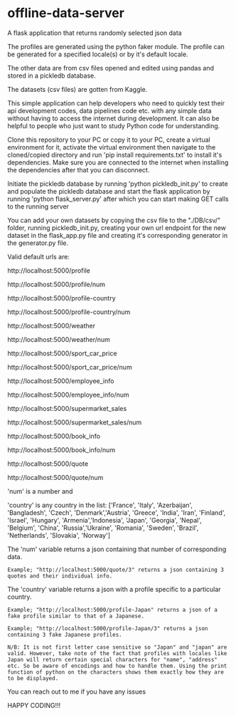 # offline-data-server
A flask application that returns randomly selected json data

The profiles are generated using the python faker module. The profile can be generated for a specified locale(s) or by it's default locale.

The other data are from csv files opened and edited using pandas and stored in a pickledb database.

The datasets (csv files) are gotten from Kaggle.

This simple application can help developers who need to quickly test their api development codes, data pipelines code etc. with any simple data without having to access the internet during development. It can also be helpful to people who just want to study Python code for understanding.

Clone this repository to your PC or copy it to your PC, create a virtual environment for it, activate the virtual environment then navigate to the cloned/copied directory and run 'pip install requirements.txt' to install it's dependencies. Make sure you are connected to the internet when installing the dependencies after that you can disconnect.

Initiate the pickledb database by running 'python pickledb_init.py' to create and populate the pickledb database and start the flask application by running 'python flask_server.py' after which you can start making GET calls to the running server

You can add your own datasets by copying the csv file to the "./DB/csv/" folder, running pickledb_init.py, creating your own url endpoint for the new dataset in the flask_app.py file and creating it's corresponding generator in the generator.py file.


Valid default urls are:

http://localhost:5000/profile

http://localhost:5000/profile/num

http://localhost:5000/profile-country

http://localhost:5000/profile-country/num

http://localhost:5000/weather

http://localhost:5000/weather/num

http://localhost:5000/sport_car_price

http://localhost:5000/sport_car_price/num

http://localhost:5000/employee_info

http://localhost:5000/employee_info/num

http://localhost:5000/supermarket_sales

http://localhost:5000/supermarket_sales/num

http://localhost:5000/book_info

http://localhost:5000/book_info/num

http://localhost:5000/quote

http://localhost:5000/quote/num
		
'num' is a number and 

'country' is any country in the list:
['France', 'Italy', 'Azerbaijan', 'Bangladesh', 'Czech', 'Denmark','Austria', 'Greece', 'India', 'Iran', 'Finland', 'Israel', 'Hungary', 'Armenia','Indonesia', 'Japan', 'Georgia', 'Nepal', 'Belgium', 'China', 'Russia','Ukraine', 'Romania', 'Sweden', 'Brazil', 'Netherlands', 'Slovakia', 'Norway']
	
The 'num' variable returns a json containing that number of corresponding data. 

	Example; "http://localhost:5000/quote/3" returns a json containing 3 quotes and their individual info.
			
The 'country' variable returns a json with a profile specific to a particular country.

	Example; "http://localhost:5000/profile-Japan" returns a json of a fake profile similar to that of a Japanese.
 
	Example; "http://localhost:5000/profile-Japan/3" returns a json containing 3 fake Japanese profiles.
 
	N/B: It is not first letter case sensitive so "Japan" and "japan" are valid. However, take note of the fact that profiles with locales like Japan will return certain special characters for "name", "address" etc. So be aware of encodings and how to handle them. Using the print function of python on the characters shows them exactly how they are to be displayed.


You can reach out to me if you have any issues

HAPPY CODING!!!
